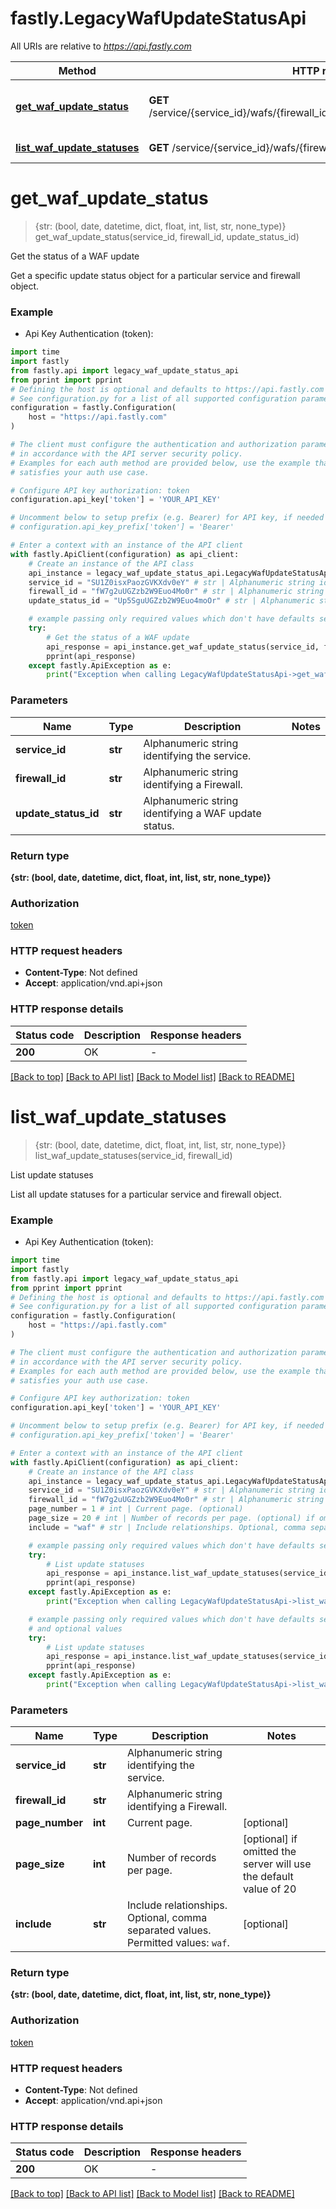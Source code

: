 # fastly.LegacyWafUpdateStatusApi

All URIs are relative to *https://api.fastly.com*

Method | HTTP request | Description
------------- | ------------- | -------------
[**get_waf_update_status**](LegacyWafUpdateStatusApi.md#get_waf_update_status) | **GET** /service/{service_id}/wafs/{firewall_id}/update_statuses/{update_status_id} | Get the status of a WAF update
[**list_waf_update_statuses**](LegacyWafUpdateStatusApi.md#list_waf_update_statuses) | **GET** /service/{service_id}/wafs/{firewall_id}/update_statuses | List update statuses


# **get_waf_update_status**
> {str: (bool, date, datetime, dict, float, int, list, str, none_type)} get_waf_update_status(service_id, firewall_id, update_status_id)

Get the status of a WAF update

Get a specific update status object for a particular service and firewall object.

### Example

* Api Key Authentication (token):

```python
import time
import fastly
from fastly.api import legacy_waf_update_status_api
from pprint import pprint
# Defining the host is optional and defaults to https://api.fastly.com
# See configuration.py for a list of all supported configuration parameters.
configuration = fastly.Configuration(
    host = "https://api.fastly.com"
)

# The client must configure the authentication and authorization parameters
# in accordance with the API server security policy.
# Examples for each auth method are provided below, use the example that
# satisfies your auth use case.

# Configure API key authorization: token
configuration.api_key['token'] = 'YOUR_API_KEY'

# Uncomment below to setup prefix (e.g. Bearer) for API key, if needed
# configuration.api_key_prefix['token'] = 'Bearer'

# Enter a context with an instance of the API client
with fastly.ApiClient(configuration) as api_client:
    # Create an instance of the API class
    api_instance = legacy_waf_update_status_api.LegacyWafUpdateStatusApi(api_client)
    service_id = "SU1Z0isxPaozGVKXdv0eY" # str | Alphanumeric string identifying the service.
    firewall_id = "fW7g2uUGZzb2W9Euo4Mo0r" # str | Alphanumeric string identifying a Firewall.
    update_status_id = "Up5SguUGZzb2W9Euo4moOr" # str | Alphanumeric string identifying a WAF update status.

    # example passing only required values which don't have defaults set
    try:
        # Get the status of a WAF update
        api_response = api_instance.get_waf_update_status(service_id, firewall_id, update_status_id)
        pprint(api_response)
    except fastly.ApiException as e:
        print("Exception when calling LegacyWafUpdateStatusApi->get_waf_update_status: %s\n" % e)
```


### Parameters

Name | Type | Description  | Notes
------------- | ------------- | ------------- | -------------
 **service_id** | **str**| Alphanumeric string identifying the service. |
 **firewall_id** | **str**| Alphanumeric string identifying a Firewall. |
 **update_status_id** | **str**| Alphanumeric string identifying a WAF update status. |

### Return type

**{str: (bool, date, datetime, dict, float, int, list, str, none_type)}**

### Authorization

[token](../README.md#token)

### HTTP request headers

 - **Content-Type**: Not defined
 - **Accept**: application/vnd.api+json


### HTTP response details

| Status code | Description | Response headers |
|-------------|-------------|------------------|
**200** | OK |  -  |

[[Back to top]](#) [[Back to API list]](../README.md#documentation-for-api-endpoints) [[Back to Model list]](../README.md#documentation-for-models) [[Back to README]](../README.md)

# **list_waf_update_statuses**
> {str: (bool, date, datetime, dict, float, int, list, str, none_type)} list_waf_update_statuses(service_id, firewall_id)

List update statuses

List all update statuses for a particular service and firewall object.

### Example

* Api Key Authentication (token):

```python
import time
import fastly
from fastly.api import legacy_waf_update_status_api
from pprint import pprint
# Defining the host is optional and defaults to https://api.fastly.com
# See configuration.py for a list of all supported configuration parameters.
configuration = fastly.Configuration(
    host = "https://api.fastly.com"
)

# The client must configure the authentication and authorization parameters
# in accordance with the API server security policy.
# Examples for each auth method are provided below, use the example that
# satisfies your auth use case.

# Configure API key authorization: token
configuration.api_key['token'] = 'YOUR_API_KEY'

# Uncomment below to setup prefix (e.g. Bearer) for API key, if needed
# configuration.api_key_prefix['token'] = 'Bearer'

# Enter a context with an instance of the API client
with fastly.ApiClient(configuration) as api_client:
    # Create an instance of the API class
    api_instance = legacy_waf_update_status_api.LegacyWafUpdateStatusApi(api_client)
    service_id = "SU1Z0isxPaozGVKXdv0eY" # str | Alphanumeric string identifying the service.
    firewall_id = "fW7g2uUGZzb2W9Euo4Mo0r" # str | Alphanumeric string identifying a Firewall.
    page_number = 1 # int | Current page. (optional)
    page_size = 20 # int | Number of records per page. (optional) if omitted the server will use the default value of 20
    include = "waf" # str | Include relationships. Optional, comma separated values. Permitted values: `waf`.  (optional)

    # example passing only required values which don't have defaults set
    try:
        # List update statuses
        api_response = api_instance.list_waf_update_statuses(service_id, firewall_id)
        pprint(api_response)
    except fastly.ApiException as e:
        print("Exception when calling LegacyWafUpdateStatusApi->list_waf_update_statuses: %s\n" % e)

    # example passing only required values which don't have defaults set
    # and optional values
    try:
        # List update statuses
        api_response = api_instance.list_waf_update_statuses(service_id, firewall_id, page_number=page_number, page_size=page_size, include=include)
        pprint(api_response)
    except fastly.ApiException as e:
        print("Exception when calling LegacyWafUpdateStatusApi->list_waf_update_statuses: %s\n" % e)
```


### Parameters

Name | Type | Description  | Notes
------------- | ------------- | ------------- | -------------
 **service_id** | **str**| Alphanumeric string identifying the service. |
 **firewall_id** | **str**| Alphanumeric string identifying a Firewall. |
 **page_number** | **int**| Current page. | [optional]
 **page_size** | **int**| Number of records per page. | [optional] if omitted the server will use the default value of 20
 **include** | **str**| Include relationships. Optional, comma separated values. Permitted values: `waf`.  | [optional]

### Return type

**{str: (bool, date, datetime, dict, float, int, list, str, none_type)}**

### Authorization

[token](../README.md#token)

### HTTP request headers

 - **Content-Type**: Not defined
 - **Accept**: application/vnd.api+json


### HTTP response details

| Status code | Description | Response headers |
|-------------|-------------|------------------|
**200** | OK |  -  |

[[Back to top]](#) [[Back to API list]](../README.md#documentation-for-api-endpoints) [[Back to Model list]](../README.md#documentation-for-models) [[Back to README]](../README.md)


